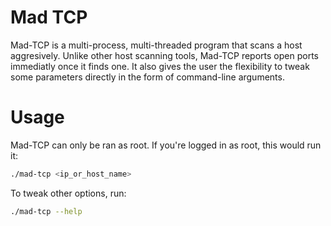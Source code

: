 # Mad TCP

Mad-TCP is a multi-process, multi-threaded program that scans a host aggresively. Unlike other host scanning tools, Mad-TCP reports open ports immediatly once it finds one. It also gives the user the flexibility to tweak some parameters directly in the form of command-line arguments.

# Usage
Mad-TCP can only be ran as root. If you're logged in as root, this would run it:
```bash
./mad-tcp <ip_or_host_name>
```

To tweak other options, run:
```bash
./mad-tcp --help
```
